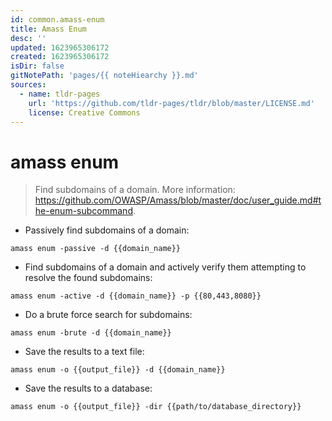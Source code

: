 ```yaml
---
id: common.amass-enum
title: Amass Enum
desc: ''
updated: 1623965306172
created: 1623965306172
isDir: false
gitNotePath: 'pages/{{ noteHiearchy }}.md'
sources:
  - name: tldr-pages
    url: 'https://github.com/tldr-pages/tldr/blob/master/LICENSE.md'
    license: Creative Commons
---
```

# amass enum

> Find subdomains of a domain.
> More information: <https://github.com/OWASP/Amass/blob/master/doc/user_guide.md#the-enum-subcommand>.

- Passively find subdomains of a domain:

`amass enum -passive -d {{domain_name}}`

- Find subdomains of a domain and actively verify them attempting to resolve the found subdomains:

`amass enum -active -d {{domain_name}} -p {{80,443,8080}}`

- Do a brute force search for subdomains:

`amass enum -brute -d {{domain_name}}`

- Save the results to a text file:

`amass enum -o {{output_file}} -d {{domain_name}}`

- Save the results to a database:

`amass enum -o {{output_file}} -dir {{path/to/database_directory}}`

